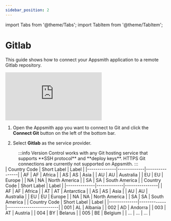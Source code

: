 ```yaml
---
sidebar_position: 2
---
```

import Tabs from '@theme/Tabs';
import TabItem from '@theme/TabItem';

# Gitlab

This guide shows how to connect your Appsmith application to a remote Gitlab repository. 


<div style={{ position: "relative", paddingBottom: "calc(50.520833333333336% + 41px)", height: "0", width: "100%" }}>
  <iframe src="https://demo.arcade.software/DCYRQLLanyMru29sVk9i?embed" frameborder="0" loading="lazy" webkitallowfullscreen mozallowfullscreen allowfullscreen style={{ position: "absolute", top: "0", left: "0", width: "100%", height: "100%", colorScheme: "light" }} title="Appsmith | Connect Data">
  </iframe>
</div>

1. Open the Appsmith app you want to connect to Git and click the **Connect Git** button on the left of the bottom bar.

2. Select **Gitlab** as the service provider. 

<dd>
:::info
Version Control works with any Git hosting service that supports **SSH protocol** and **deploy keys**. HTTPS Git connections are currently not supported on Appsmith.
:::

</dd>





<Tabs>
  <TabItem value="apple" label="World" default>
    | Country Code | Short Label | Label          |
|--------------|-------------|----------------|
| AF           | AF          | Africa         |
| AS           | AS          | Asia           |
| AU           | AU          | Australia      |
| EU           | EU          | Europe         |
| NA           | NA          | North America  |
| SA           | SA          | South America  |
  </TabItem>
  <TabItem value="orange" label="ANTARCTICA">
  | Country Code | Short Label | Label          |
|--------------|-------------|----------------|
| AF           | AF          | Africa         |
| AT           | AT          | Antarctica     |
| AS           | AS          | Asia           |
| AU           | AU          | Australia      |
| EU           | EU          | Europe         |
| NA           | NA          | North America  |
| SA           | SA          | South America  |
  </TabItem>
  <TabItem value="banana" label="EUROPE">
  | Country Code | Short Label | Label                   |
|--------------|-------------|-------------------------|
| 001          | AL          | Albania                 |
| 002          | AD          | Andorra                 |
| 003          | AT          | Austria                 |
| 004          | BY          | Belarus                 |
| 005          | BE          | Belgium                 |
| ...          | ...         | ...                     |
  </TabItem>
</Tabs>
